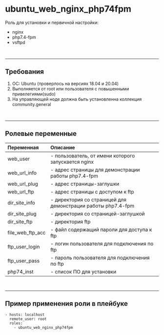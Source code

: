ubuntu_web_nginx_php74fpm
=========

Роль для установки и первичной настройки: 
+ nginx
+ php7.4-fpm
+ vsftpd

<br>

---

Требования
------------

1. ОС: Ubuntu (проверлось на версиях 18.04 и 20.04) 
2. Выполняется от root или пользователя с повышенными привелегиями(sudo)
3. На управляющей ноде должна быть установленна коллекция community.general

<br>

---

Ролевые переменные
--------------

|Переменная|Описание|
|:-|:-|
|web_user| - пользователь, от имени которого запускается nginx|
|web_url_info| - адрес страницы для демонстрации работы php7.4-fpm|
|web_url_plug| - адрес страницы-заглушки|
|web_url_ftp| - адрес страницы с доступом к ftp|
|dir_site_info| - директория со страницей для демонстрации работы php7.4-fpm|
|dir_site_plug| - директория со страницей-заглушкой|
|dir_site_ftp| - директория ftp|
|file_web_ftp_acc| - файл содержащий пароли для доступа к ftp |
|ftp_user_login| - логин пользователя для подключения по ftp|
|ftp_user_pass| - пароль пользователя для подключения по ftp|
|php74_inst| - список ПО для установки|

<br>

---

Пример применения роли в плейбуке
----------------

```
- hosts: localhost 
  remote_user: root 
  roles: 
    - ubuntu_web_nginx_php74fpm
```
